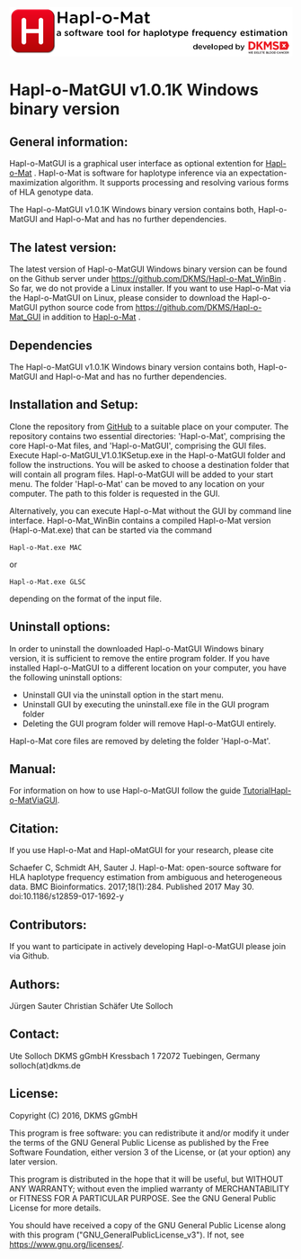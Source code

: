 ![SplashScreen](images/Hapl-o-Mat_tag.png)
  

# Hapl-o-MatGUI v1.0.1K Windows binary version

## General information:
Hapl-o-MatGUI is a graphical user interface as optional extention for [Hapl-o-Mat](https://github.com/DKMS/Hapl-o-Mat) . Hapl-o-Mat is software for haplotype inference via an expectation-maximization algorithm. It supports processing and resolving various forms of HLA genotype data.

The Hapl-o-MatGUI v1.0.1K Windows binary version contains both, Hapl-o-MatGUI and Hapl-o-Mat and has no further dependencies.

## The latest version:
The latest version of Hapl-o-MatGUI Windows binary version can be found on the Github server under <https://github.com/DKMS/Hapl-o-Mat_WinBin> .
So far, we do not provide a Linux installer. If you want to use Hapl-o-Mat via the Hapl-o-MatGUI on Linux, please consider to download the Hapl-o-MatGUI python source code from  <https://github.com/DKMS/Hapl-o-Mat_GUI> in addition to [Hapl-o-Mat](https://github.com/DKMS/Hapl-o-Mat) .

## Dependencies
The Hapl-o-MatGUI v1.0.1K Windows binary version contains both, Hapl-o-MatGUI and Hapl-o-Mat and has no further dependencies.
 
## Installation and Setup:
Clone the repository from [GitHub](https://github.com/DKMS/Hapl-o-Mat_WinBin) to a suitable place on your computer. The repository contains two essential directories: 'Hapl-o-Mat', comprising the core Hapl-o-Mat files, and 'Hapl-o-MatGUI', comprising the GUI files.
Execute Hapl-o-MatGUI_V1.0.1KSetup.exe in the Hapl-o-MatGUI folder and follow the instructions. You will be asked to choose a destination folder that will contain all program files. Hapl-o-MatGUI will be added to your start menu.
The folder 'Hapl-o-Mat' can be moved to any location on your computer. The path to this folder is requested in the GUI.

Alternatively, you can execute Hapl-o-Mat without the GUI by command line interface. Hapl-o-Mat_WinBin contains a compiled Hapl-o-Mat version (Hapl-o-Mat.exe) that can be started via the command
```
Hapl-o-Mat.exe MAC
```
or
```
Hapl-o-Mat.exe GLSC
```
depending on the format of the input file.

## Uninstall options:
In order to uninstall the downloaded Hapl-o-MatGUI Windows binary version, it is sufficient to remove the entire program folder.
If you have installed Hapl-o-MatGUI to a different location on your computer, you have the following uninstall options:

 * Uninstall GUI via the uninstall option in the start menu.
 * Uninstall GUI by executing the uninstall.exe file in the GUI program folder
 * Deleting the GUI program folder will remove Hapl-o-MatGUI entirely.

Hapl-o-Mat core files are removed by deleting the folder 'Hapl-o-Mat'.
 
## Manual: 
For information on how to use Hapl-o-MatGUI follow the guide [TutorialHapl-o-MatViaGUI](Hapl-o-MatGUI/ManualHapl-o-MatViaGUI.pdf). 

## Citation: 
If you use Hapl-o-Mat and Hapl-oMatGUI for your research, please cite

Schaefer C, Schmidt AH, Sauter J. Hapl-o-Mat: open-source software for HLA haplotype frequency estimation from ambiguous and heterogeneous data. BMC Bioinformatics. 2017;18(1):284. Published 2017 May 30. doi:10.1186/s12859-017-1692-y

## Contributors:
If you want to participate in actively developing Hapl-o-MatGUI please join via Github.

## Authors: 
Jürgen Sauter
Christian Schäfer
Ute Solloch

## Contact: 
Ute Solloch 
DKMS gGmbH
Kressbach 1
72072 Tuebingen, Germany
solloch(at)dkms.de

## License:
Copyright (C) 2016, DKMS gGmbH

This program is free software: you can redistribute it and/or modify it under the terms of the GNU General Public License as published by the Free Software Foundation, either version 3 of the License, or (at your option) any later version.

This program is distributed in the hope that it will be useful, but WITHOUT ANY WARRANTY; without even the implied warranty of MERCHANTABILITY or FITNESS FOR A PARTICULAR PURPOSE.  See the GNU General Public License for more details.

You should have received a copy of the GNU General Public License along with this program ("GNU_GeneralPublicLicense_v3"). If not, see <https://www.gnu.org/licenses/>.
